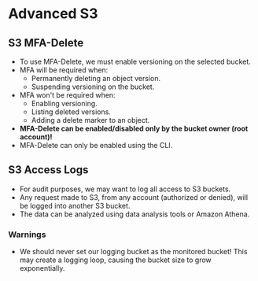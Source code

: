 # Advanced S3

## S3 MFA-Delete

- To use MFA-Delete, we must enable versioning on the selected bucket.
- MFA will be required when:
    - Permanently deleting an object version.
    - Suspending versioning on the bucket.
- MFA won't be required when:
    - Enabling versioning.
    - Listing deleted versions.
    - Adding a delete marker to an object.
- **MFA-Delete can be enabled/disabled only by the bucket owner (root account)!**
- MFA-Delete can only be enabled using the CLI.

## S3 Access Logs

- For audit purposes, we may want to log all access to S3 buckets.
- Any request made to S3, from any account (authorized or denied), will be logged into another S3 bucket.
- The data can be analyzed using data analysis tools or Amazon Athena.

### Warnings

- We should never set our logging bucket as the monitored bucket! This may create a logging loop, causing the bucket size to grow exponentially.
